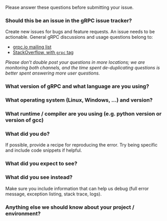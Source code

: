 Please answer these questions before submitting your issue. 
 
### Should this be an issue in the gRPC issue tracker?
 
Create new issues for bugs and feature requests. An issue needs to be actionable. General gRPC discussions and usage questions belong to:
- [grpc.io mailing list](https://groups.google.com/forum/#!forum/grpc-io)
- [StackOverflow, with `grpc` tag](http://stackoverflow.com/questions/tagged/grpc)
 
*Please don't double post your questions in more locations; we are monitoring both channels, and the time spent de-duplicating questions is better spent answering more user questions.*
 
### What version of gRPC and what language are you using?
 
 
### What operating system (Linux, Windows, …) and version?
 
 
### What runtime / compiler are you using (e.g. python version or version of gcc)
 
 
### What did you do?
If possible, provide a recipe for reproducing the error. Try being specific and include code snippets if helpful.
 
### What did you expect to see?
 
 
### What did you see instead?
 
Make sure you include information that can help us debug (full error message, exception listing, stack trace, logs).
 
### Anything else we should know about your project / environment?

